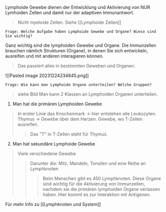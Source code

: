 
Lymphoide Gewebe dienen der Entwicklung und Aktivierung von NUR Lymhoiden Zellen und damit nur der adaptiven Immunantwort.
> Nicht myeloide Zellen.
> Siehe [[Lymphoide Zellen]]



	Frage: Welche Aufgabe haben Lymphoide Gewebe und Organe? Wieso sind Sie wichtig?
Ganz wichtig sind die lymphoiden Gewebe und Organe. Die Immunzellen brauchen nämlich Strukturen (Organe), in denen Sie sich entwickeln, ausreifen und mit anderen interagieren können.
> Das passiert alles in bestimmten Geweben und Organen.


![[Pasted image 20231224234645.png]]

	Frage: Wie kann man Lymphoide Organe unterteilen? Welche Gruppen?
>siehe Bild
Man kann 2 Klassen an Lymphoiden Organen unterteilen.

1. Man hat die primären Lymphoiden Gewebe
 > In erster Linie das Knochenmark -> hier entstehen alle Leukozyten.
 > Thymus -> Gewebe über dem Herzen. Gewebe, wo T-Zellen ausreifen.
 >  > Das "T" in T-Zellen steht für Thymus.

2. Man hat sekundäre Lymphoide Gewebe
> Viele verschiedene Gewebe
> > Darunter die: Milz, Mandeln, Tonsilen und eine Reihe an Lymphknoten
> > > Beim Menschen gibt es 450 Lymphknoten.
> > > Diese Organe sind wichtig für die Aktivierung von Immunzellen, nachdem sie die primären lymphoiden Organe verlassen haben. Hier kommt es zur Interaktion mit Antigenen.

Für mehr Info zu [[Lymphknoten und System]]



